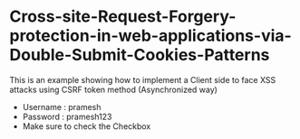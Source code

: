 # Cross-site-Request-Forgery-protection-in-web-applications-via-Double-Submit-Cookies-Patterns
This is an example showing how to implement a Client side to face XSS attacks using CSRF token method (Asynchronized way)

* Username : pramesh
* Password : pramesh123
* Make sure to check the Checkbox

